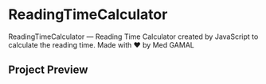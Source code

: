 # ReadingTimeCalculator
ReadingTimeCalculator — Reading Time Calculator created by JavaScript to calculate the reading time. Made with ❤ by Med GAMAL

## Project Preview
